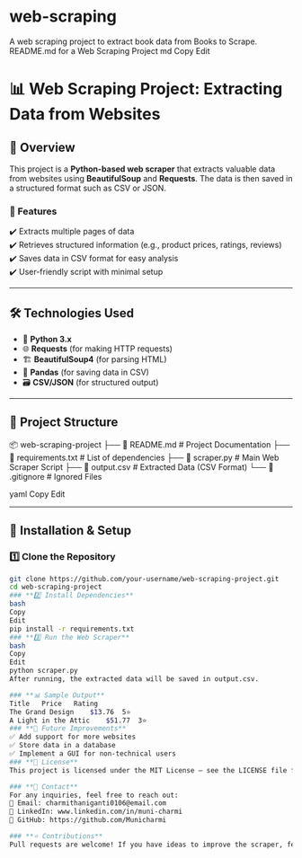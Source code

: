 # web-scraping
A web scraping project to extract book data from Books to Scrape.
README.md for a Web Scraping Project
md
Copy
Edit
# 📊 Web Scraping Project: Extracting Data from Websites

## 📖 Overview
This project is a **Python-based web scraper** that extracts valuable data from websites using **BeautifulSoup** and **Requests**. The data is then saved in a structured format such as CSV or JSON.

### **🌟 Features**
✔️ Extracts multiple pages of data  
✔️ Retrieves structured information (e.g., product prices, ratings, reviews)  
✔️ Saves data in CSV format for easy analysis  
✔️ User-friendly script with minimal setup  

---

## 🛠 **Technologies Used**
- 🐍 **Python 3.x**
- 🌐 **Requests** (for making HTTP requests)
- 🏗 **BeautifulSoup4** (for parsing HTML)
- 📝 **Pandas** (for saving data in CSV)
- 🗃 **CSV/JSON** (for structured output)

---

## 📂 **Project Structure**
📦 web-scraping-project ├── 📄 README.md # Project Documentation ├── 📄 requirements.txt # List of dependencies ├── 📄 scraper.py # Main Web Scraper Script ├── 📄 output.csv # Extracted Data (CSV Format) └── 📄 .gitignore # Ignored Files

yaml
Copy
Edit

---

## 🚀 **Installation & Setup**
### **1️⃣ Clone the Repository**
```bash
git clone https://github.com/your-username/web-scraping-project.git
cd web-scraping-project
### **2️⃣ Install Dependencies**
bash
Copy
Edit
pip install -r requirements.txt
### **3️⃣ Run the Web Scraper**
bash
Copy
Edit
python scraper.py
After running, the extracted data will be saved in output.csv.

### **📊 Sample Output**
Title	Price	Rating
The Grand Design	$13.76	5⭐
A Light in the Attic	$51.77	3⭐
### **📝 Future Improvements**
✅ Add support for more websites
✅ Store data in a database
✅ Implement a GUI for non-technical users
### **🛑 License**
This project is licensed under the MIT License – see the LICENSE file for details.

### **📩 Contact**
For any inquiries, feel free to reach out:
📧 Email: charmithaniganti0106@email.com
🔗 LinkedIn: www.linkedin.com/in/muni-charmi
🔗 GitHub: https://github.com/Municharmi

### **⭐ Contributions**
Pull requests are welcome! If you have ideas to improve the scraper, feel free to contribute.
